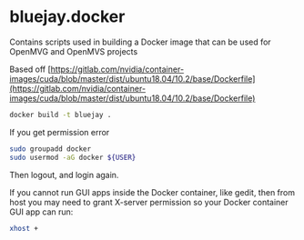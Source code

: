 # bluejay.docker

Contains scripts used in building a Docker image that can be used for OpenMVG and OpenMVS projects

 
Based off [https://gitlab.com/nvidia/container-images/cuda/blob/master/dist/ubuntu18.04/10.2/base/Dockerfile](https://gitlab.com/nvidia/container-images/cuda/blob/master/dist/ubuntu18.04/10.2/base/Dockerfile)


```bash
docker build -t bluejay .
```
If you get permission error

```bash
sudo groupadd docker
sudo usermod -aG docker ${USER}
```

Then logout, and login again.

If you cannot run GUI apps inside the Docker container, like gedit, then from host you may need to grant X-server permission so your Docker container GUI app can run:
```bash
xhost +
```

